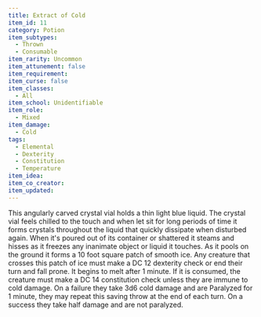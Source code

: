 ```yaml
---
title: Extract of Cold
item_id: 11
category: Potion
item_subtypes:
  - Thrown
  - Consumable
item_rarity: Uncommon
item_attunement: false
item_requirement:
item_curse: false
item_classes:
  - All
item_school: Unidentifiable
item_role:
  - Mixed
item_damage:
  - Cold
tags:
  - Elemental
  - Dexterity
  - Constitution
  - Temperature
item_idea:
item_co_creator:
item_updated:
---
```


This angularly carved crystal vial holds a thin light blue liquid. The crystal vial feels chilled to the touch and when let sit for long periods of time it forms crystals throughout the liquid that quickly dissipate when disturbed again.
When it's poured out of its container or shattered it steams and hisses as it freezes any inanimate object or liquid it touches. As it pools on the ground it forms a 10 foot square patch of smooth ice. Any creature that crosses this patch of ice must make a DC 12 dexterity check or end their turn and fall prone. It begins to melt after 1 minute.
If it is consumed, the creature must make a DC 14 constitution check unless they are immune to cold damage. On a failure they take 3d6 cold damage and are Paralyzed for 1 minute, they may repeat this saving throw at the end of each turn. On a success they take half damage and are not paralyzed.
